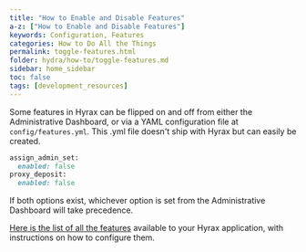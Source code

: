 ```yaml
---
title: "How to Enable and Disable Features"
a-z: ["How to Enable and Disable Features"]
keywords: Configuration, Features
categories: How to Do All the Things
permalink: toggle-features.html
folder: hydra/how-to/toggle-features.md
sidebar: home_sidebar
toc: false
tags: [development_resources]
---
```



Some features in Hyrax can be flipped on and off from either the Administrative Dashboard, or via a YAML configuration file at `config/features.yml`. This .yml file doesn't ship with Hyrax but can easily be created.

``` ruby
assign_admin_set:
  enabled: false
proxy_deposit:
  enabled: false
```

If both options exist, whichever option is set from the Administrative Dashboard will take precedence.

[Here is the list of all the features](https://github.com/samvera/hyrax/wiki/Feature-matrix) available to your Hyrax application, with instructions on how to configure them.
